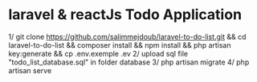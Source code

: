 # laravel &  reactJs Todo Application

1/ git clone https://github.com/salimmejdoub/laravel-to-do-list.git && cd laravel-to-do-list && composer install && npm install && php artisan key:generate &&  cp .env.exemple .ev
2/ upload sql file "todo_list_database.sql" in folder database
3/ php artisan migrate
4/ php artisan serve
